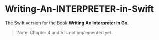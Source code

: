 # Writing-An-INTERPRETER-in-Swift

The Swift version for the Book **Writing An Interpreter in Go**.


> Note: Chapter 4 and 5 is not implemented yet.
